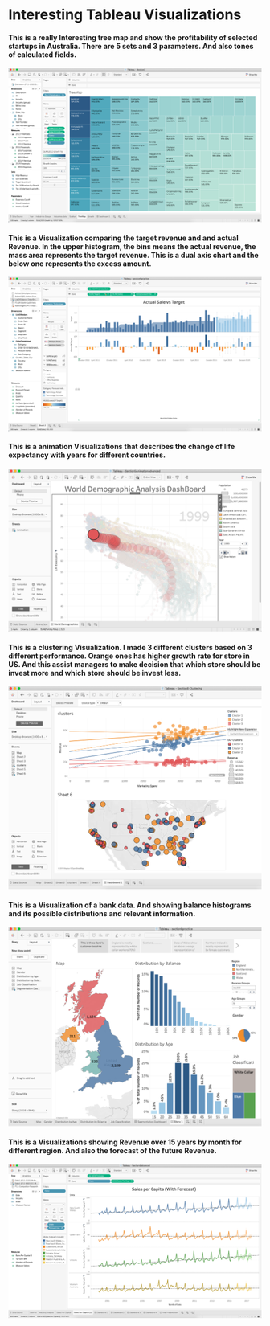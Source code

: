 # Interesting Tableau Visualizations


#### This is a really Interesting tree map and show the profitability of selected startups in Australia. There are 5 sets and 3 parameters. And also tones of calculated fields.
![](Tree_map_show_highest_growth.png)

#### This is a Visualization comparing the target revenue and and actual Revenue. In the upper histogram, the bins means the actual revenue, the mass area represents the target revenue. This is a dual axis chart and the below one represents the excess amount. 
![](Actual_Sale_with_target.png)

#### This is a animation Visualizations that describes the change of life expectancy with years for different countries.

![](Population_animation.png)


#### This is a clustering Visualization. I made 3 different clusters based on 3 different performance. Orange ones has higher growth rate for store in US. And this assist managers to make decision that which store should be invest more and which store should be invest less.

![](Cluster_combination.png)

#### This is a Visualization of a bank data. And showing balance histograms and its possible distributions and relevant information.
![](Bank_Balance_Story_Board.png)


#### This is a Visualizations showing Revenue over 15 years by month for different region. And also the forecast of the future Revenue.

![](Sales_by_region_and_foreacst.png)
